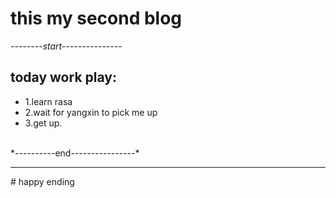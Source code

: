 # this my second blog
*--------start---------------*
## **today work play:**
- 1.learn rasa
- 2.wait for yangxin to pick me up
- 3.get up.
<br>
*----------end----------------*
<hr>
# happy ending
